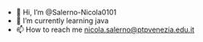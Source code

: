 - 👋 Hi, I’m @Salerno-Nicola0101
- 🌱 I’m currently learning java
- 📫 How to reach me nicola.salerno@ptpvenezia.edu.it

<!---
Salerno-Nicola0101/Salerno-Nicola0101 is a ✨ special ✨ repository because its `README.md` (this file) appears on your GitHub profile.
You can click the Preview link to take a look at your changes.
--->
